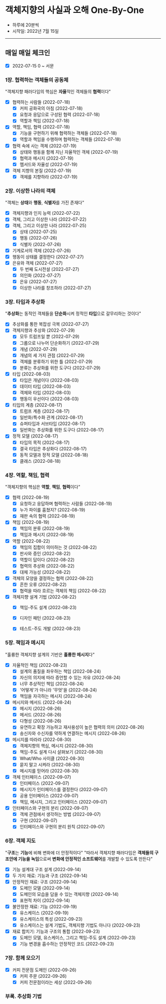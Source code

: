 # 객체지향의 사실과 오해 One-By-One
* 하루에 20분씩
* 시작일: 2022년 7월 15일
---
## 매일 매일 체크인
- [x] 2022-07-15 0 ~ 서문

### 1장. 협력하는 객체들의 공동체
"객체지향 패러다임의 핵심은 **자율**적인 객체들의 **협력**이다"
- [x] 협력하는 사람들 (2022-07-18)
  - [x] 커피 공화국의 아침 (2022-07-18)
  - [x] 요청과 응답으로 구성된 협력 (2022-07-18)
  - [x] 역할과 책임 (2022-07-18)
- [x] 역할, 책임, 협력 (2022-07-18)
  - [x] 기능을 구현하기 위해 협력하는 객체들 (2022-07-18)
  - [x] 역할과 책임을 수행하며 협력하는 객체들 (2022-07-18)
- [x] 협력 속에 사는 객체 (2022-07-19)
  - [x] 상태와 행동을 함께 지닌 자율적인 객체 (2022-07-19)
  - [x] 협력과 메시지 (2022-07-19)
  - [x] 멤서드와 자율성 (2022-07-19)
- [x] 객체 지향의 본질 (2022-07-19)
  - [x] 객체를 지향하라 (2022-07-19)

### 2장. 이상한 나라의 객체
"객체는 **상태**와 **행동**, **식별자**를 가진 존재다"
- [x] 객체지향과 인지 능력 (2022-07-22)
- [x] 객체, 그리고 이상한 나라 (2022-07-22)
- [x] 객체, 그리고 이상한 나라 (2022-07-25)
  - [x] 상태 (2022-07-25)
  - [x] 행동 (2022-07-26)
  - [x] 식별자 (2022-07-26)
- [x] 기계로서의 객체 (2022-07-26)
- [x] 행동이 상태를 결정한다 (2022-07-27)
- [x] 은유와 객체 (2022-07-27)
  - [x] 두 번째 도시전설 (2022-07-27)
  - [x] 의인화 (2022-07-27)
  - [x] 은유 (2022-07-27)
  - [x] 이상한 나라를 창조하라 (2022-07-27)

### 3장. 타입과 추상화
"**추상화**는 동적인 객체들을 **단순화**시켜 정적인 **타입**으로 갈무리하는 것이다"
- [x] 추상화를 통한 복잡성 극복 (2022-07-27)
- [x] 객체지향과 추상화 (2022-07-29)
  - [x] 모두 트럼프일 뿐 (2022-07-29)
  - [x] 그룹으로 나누어 단순화하기 (2022-07-29)
  - [x] 개념 (2022-07-29)
  - [x] 개념의 세 가지 관점 (2022-07-29)
  - [x] 객체를 분류하기 위한 틀 (2022-07-29)
  - [x] 분류는 추상화를 위한 도구다 (2022-07-29)
- [x] 타입 (2022-08-03)
  - [x] 타입은 개념이다 (2022-08-03)
  - [x] 데이터 타입 (2022-08-03)
  - [x] 객체와 타입 (2022-08-03)
  - [x] 행동이 우선이다 (2022-08-03)
- [x] 티입의 계층 (2022-08-17)
  - [x] 트럼프 계층 (2022-08-17)
  - [x] 일반화/특수화 관계 (2022-08-17)
  - [x] 슈퍼타입과 서브타입 (2022-08-17)
  - [x] 일반화는 추상화를 위한 도구다 (2022-08-17)
- [x] 정적 모델 (2022-08-17)
  - [x] 타입의 목적 (2022-08-17)
  - [x] 결국 타입은 추상화다 (2022-08-17)
  - [x] 동적 모델과 정적 모델 (2022-08-18)
  - [x] 클래스 (2022-08-18)

### 4장. 역할, 책임, 협력
"객체지향의 핵심은 **역할**, **책임**, **협력**이다"
- [x] 협력 (2022-08-19)
  - [x] 요청하고 응답하며 협력하는 사람들 (2022-08-19)
  - [x] 누가 파이를 훔쳤지? (2022-08-19)
  - [x] 재판 속의 협력 (2022-08-19)
- [x] 책임 (2022-08-19)
  - [x] 책임의 분류 (2022-08-19)
  - [x] 책임과 메시지 (2022-08-19)
- [x] 역할 (2022-08-22)
  - [x] 책임의 집합이 의미하는 것 (2022-08-22)
  - [x] 판사와 증인 (2022-08-22)
  - [x] 역할이 답이다 (2022-08-22)
  - [x] 협력의 추상화 (2022-08-22)
  - [x] 대체 가능성 (2022-08-22)
- [x] 객체의 모양을 결정하는 협력 (2022-08-22)
  - [x] 흔한 오류 (2022-08-22)
  - [x] 협력을 따라 흐르는 객체의 책임 (2022-08-22)
- [x] 객체지향 설계 기법 (2022-08-22)
  - [x] 책임-주도 설계 (2022-08-23)
  - [x] 디자인 패턴 (2022-08-23)
  - [x] 테스트-주도 개발 (2022-08-23)


### 5장. 책임과 메시지
"훌륭한 객체지향 설계의 기반은 **흘륭한 메시지**다"
- [x] 자율적인 책임 (2022-08-23)
  - [x] 설계의 품질을 좌우하는 책임 (2022-08-24)
  - [x] 자신의 의지에 따라 증언할 수 있는 자유 (2022-08-24)
  - [x] 너무 추상적인 책임 (2022-08-24)
  - [x] '어떻게'가 아니라 '무엇'을 (2022-08-24)
  - [x] 책임을 자극하는 메시지 (2022-08-24)
- [x] 메시지와 메서드 (2022-08-24)
  - [x] 메시지 (2022-08-26)
  - [x] 메서드 (2022-08-26)
  - [x] 다형성 (2022-08-26)
  - [x] 유연하고 확장 가능하고 재사용성이 높은 협력의 의미 (2022-08-26)
  - [x] 송신자와 수신자를 약하게 연결하는 메시지 (2022-08-26)
- [x] 메시지를 따라라 (2022-08-30)
  - [x] 객체지향의 핵심, 메시지 (2022-08-30)
  - [x] 책임-주도 설계 다시 살펴보기 (2022-08-30)
  - [x] What/Who 사이클 (2022-08-30)
  - [x] 묻지 말고 시켜라 (2022-08-30)
  - [x] 메시지를 믿어라 (2022-08-30)
- [x] 객체 인터페이스 (2022-09-07)
  - [x] 인터페이스 (2022-09-07)
  - [x] 메시지가 인터페이스를 결정한다 (2022-09-07)
  - [x] 공용 인터페이스 (2022-09-07)
  - [x] 책임, 메시지, 그리고 인터페이스 (2022-09-07)
- [x] 인터페이스와 구현의 분리 (2022-09-07)
  - [x] 객체 관점에서 생각하는 방법 (2022-09-07)
  - [x] 구현 (2022-09-07)
  - [x] 인터페이스와 구현의 분리 원칙 (2022-09-07)

### 6장. 객체 지도
"**구조**는 **기능**에 비해 변화에 더 안정적이다"
"따라서 객체지향 패러다임은 **객체들의 구조안에 기능을 녹임**으로써 **변화에 안정적인 소프트웨어**를 개발할 수 있도록 만든다"
- [x] 기능 설계대 구조 설계 (2022-09-14)
- [x] 두 가지 재료: 기능과 구조 (2022-09-14)
- [x] 안정적인 재료: 구조 (2022-09-14)
  - [x] 도메인 모델 (2022-09-14)
  - [x] 도메인의 모습을 담을 수 있는 객체지향 (2022-09-14)
  - [x] 표현적 차이 (2022-09-14) 
- [x] 불안정한 재료: 기능 (2022-09-19)
  - [x] 유스케이스 (2022-09-19)
  - [x] 유스케이스의 특성 (2022-09-23)
  - [x] 유스케이스는 설계 기법도, 객체지향 기법도 아니다 (2022-09-23)
- [x] 재료 합치기: 기능과 구조의 통합 (2022-09-23)
  - [x] 도메인 모델, 유스케이스, 그리고 책임-주도 설계 (2022-09-23)
  - [x] 기능 변경을 흡수하는 안정적인 코드 (2022-09-23)

### 7장. 함께 모으기
- [x] 커피 전문점 도메인 (2022-09-26)
  - [x] 커피 주문 (2022-09-26)
  - [x] 커피 전문점이라는 세상 (2022-09-26) 

### 부록. 추상화 기법
